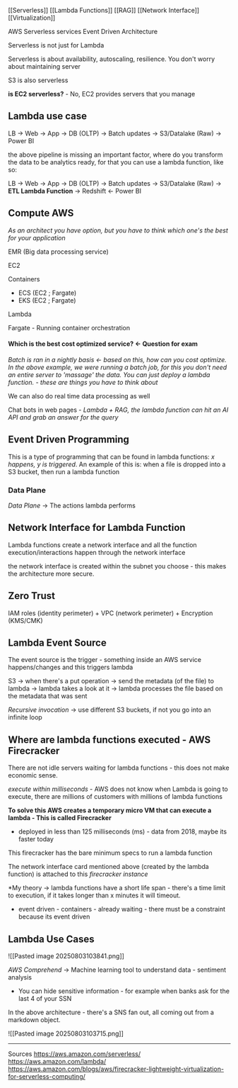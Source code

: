 [[Serverless]] [[Lambda Functions]] [[RAG]] [[Network Interface]] [[Virtualization]]

AWS Serverless services 
Event Driven Architecture 

Serverless is not just for Lambda 

Serverless is about availability, autoscaling, resilience. You don't worry about maintaining server

S3 is also serverless 

**is EC2 serverless?** - No, EC2 provides servers that you manage 

## Lambda use case
LB -> Web -> App -> DB (OLTP) -> Batch updates -> S3/Datalake (Raw) -> Power BI

the above pipeline is missing an important factor, where do you transform the data to be analytics ready, for that you can use a lambda function, like so:

LB -> Web -> App -> DB (OLTP) -> Batch updates -> S3/Datalake (Raw) -> **ETL Lambda Function** -> Redshift <- Power BI

## Compute AWS 

*As an architect you have option, but you have to think which one's the best for your application*

EMR (Big data processing service)

EC2 

Containers
- ECS (EC2 ; Fargate)
- EKS (EC2 ; Fargate)

Lambda

Fargate - Running container orchestration 
#### Which is the best cost optimized service? <- Question for exam 

*Batch is ran in a nightly basis <- based on this, how can you cost optimize. In the above example, we were running a batch job, for this you don't need an entire server to 'massage' the data. You can just deploy a lambda function. - these are things you have to think about*

We can also do real time data processing as well 

Chat bots in web pages - *Lambda + RAG, the lambda function can hit an AI API and grab an answer for the query*  

## Event Driven Programming
This is a type of programming that can be found in lambda functions: *x happens, y is triggered*. An example of this is: when a file is dropped into a S3 bucket, then run a lambda function

### Data Plane
*Data Plane* -> The actions lambda performs 

## Network Interface for Lambda Function
Lambda functions create a network interface and all the function execution/interactions happen through the network interface 

the network interface is created within the subnet you choose - this makes the architecture more secure.

## Zero Trust 
IAM roles (identity perimeter) + VPC (network perimeter) + Encryption (KMS/CMK)


## Lambda Event Source 
The event source is the trigger - something inside an AWS service happens/changes and this triggers lambda 

S3 -> when there's a put operation -> send the metadata (of the file) to lambda -> lambda takes a look at it -> lambda processes the file based on the metadata that was sent 

*Recursive invocation* -> use different S3 buckets, if not you go into an infinite loop 

## Where are lambda functions executed - AWS Firecracker
There are not idle servers waiting for lambda functions - this does not make economic sense. 

*execute within milliseconds* - AWS does not know when Lambda is going to execute, there are millions of customers with millions of lambda functions

**To solve this AWS creates a temporary micro VM that can execute a lambda - This is called Firecracker**
- deployed in less than 125 milliseconds (ms) - data from 2018, maybe its faster today 

This firecracker has the bare minimum specs to run a lambda function 

The network interface card mentioned above (created by the lambda function) is attached to this *firecracker instance*

*My theory -> lambda functions have a short life span - there's a time limit to execution, if it takes longer than x minutes it will timeout. 

- event driven - containers - already waiting - there must be a constraint because its event driven 

## Lambda Use Cases

![[Pasted image 20250803103841.png]]

*AWS Comprehend* -> Machine learning tool to understand data - sentiment analysis 
- You can hide sensitive information - for example when banks ask for the last 4 of your SSN

In the above architecture - there's a SNS fan out, all coming out from a markdown object. 


![[Pasted image 20250803103715.png]]


--- 
Sources
https://aws.amazon.com/serverless/
https://aws.amazon.com/lambda/
https://aws.amazon.com/blogs/aws/firecracker-lightweight-virtualization-for-serverless-computing/